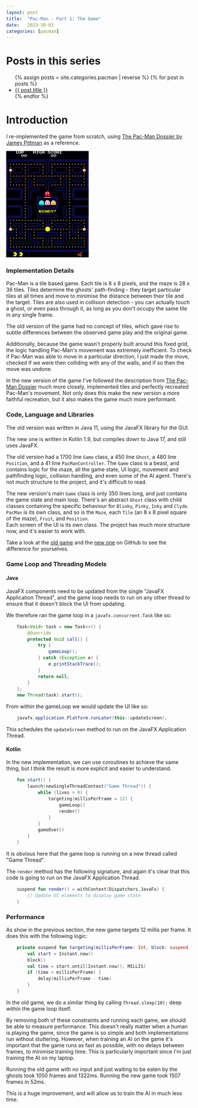```yaml
---
layout: post
title:  "Pac-Man - Part 1: The Game"
date:   2023-10-03
categories: [pacman]
---
```


# Posts in this series
<ul>
  {% assign posts = site.categories.pacman | reverse %}
  {% for post in posts %}
    <li>
      <a href="{{ post.url }}">{{ post.title }}</a>
    </li>
  {% endfor %}
</ul>

# Introduction

I re-implemented the game from scratch, using [The Pac-Man Dossier by Jamey Pittman](https://pacman.holenet.info) as 
a reference. 

![pac-man.png](/assets/pacman-game.png)

### Implementation Details

Pac-Man is a tile based game. Each tile is 8 x 8 pixels, and the maze is 28 x 36 tiles. 
Tiles determine the ghosts' path-finding - they target particular tiles at all times and move to
minimise the distance between their tile and the target. Tiles are also used in collision detection - 
you can actually touch a ghost, or even pass through it, as long as you don't occupy the same tile in any single frame.

The old version of the game had no concept of tiles, which gave rise to subtle differences between the observed 
game play and the original game.

Additionally, because the game wasn't properly built around this fixed grid, the logic handling Pac-Man's movement was 
extremely inefficient. To check if Pac-Man was able to move in a particular direction, I just made the move,
checked if we were then colliding with any of the walls, and if so then the move was undone.

In the new version of the game I've followed the description from [The Pac-Man Dossier](https://pacman.holenet.info)
much more closely, implemented tiles and perfectly recreated Pac-Man's movement. Not only does this make the new version
a more faithful recreation, but it also makes the game much more performant.

### Code, Language and Libraries

The old version was written in Java 11, using the JavaFX library for the GUI. 

The new one is written in Kotlin 1.9, but compiles down to Java 17, and still uses JavaFX.

The old version had a 1700 line `Game` class, 
a 450 line `Ghost`,
a 480 line `Position`,
and a 41 line `PacManController`.
The `Game` class is a beast, and contains logic for the maze, all the game state, UI logic, 
movement and pathfinding logic, collision handling, and even some of the AI agent.
There's not much structure to the project, and it's difficult to read.

The new version's main `Game` class is only 350 lines long, and just contains the game state and main loop.
There's an abstract `Ghost` class with child classes containing the specific behaviour for 
`Blinky`, `Pinky`, `Inky` and `Clyde`. `PacMan` is its own class, and so is the `Maze`, 
each `Tile` (an 8 x 8 pixel square of the maze), `Fruit`, and `Position`.  
Each screen of the UI is its own class.
The project has much more structure now, and it's easier to work with.

Take a look at the [old game](https://github.com/JordanHuntbach/PacMan/) 
and the [new one](https://github.com/JordanHuntbach/Pac-Man/)
on GitHub to see the difference for yourselves.

### Game Loop and Threading Models

#### Java

JavaFX components need to be updated from the single "JavaFX Application Thread", 
and the game loop needs to run on any other thread to ensure that it doesn't block the UI from updating.

We therefore ran the game loop in a `javafx.concurrent.Task` like so:
```java
    Task<Void> task = new Task<>() {
        @Override
        protected Void call() {
            try {
                gameLoop();
            } catch (Exception e) {
                e.printStackTrace();
            }
            return null;
        }
    };
    new Thread(task).start();
```

From within the gameLoop we would update the UI like so:
```java
    javafx.application.Platform.runLater(this::updateScreen);
```

This schedules the `updateScreen` method to run on the JavaFX Application Thread.

#### Kotlin

In the new implementation, we can use coroutines to achieve the same thing, but I think the result is more explicit 
and easier to understand.
```kotlin
    fun start() {
        launch(newSingleThreadContext("Game Thread")) {
            while (lives > 0) {
                targeting(millisPerFrame = 12) {
                    gameLoop()
                    render()
                }
            }
            gameOver()
        }
    }
```
It is obvious here that the game loop is running on a new thread called "Game Thread".

The `render` method has the following signature, and again 
it's clear that this code is going to run on the JavaFX Application Thread.
```kotlin
    suspend fun render() = withContext(Dispatchers.JavaFx) {
        // Update UI elements to display game state
    }
```

### Performance

As show in the previous section, the new game targets 12 millis per frame. It does this with the following logic:
```kotlin
    private suspend fun targeting(millisPerFrame: Int, block: suspend () -> Unit) {
        val start = Instant.now()
        block()
        val time = start.until(Instant.now(), MILLIS)
        if (time < millisPerFrame) {
            delay(millisPerFrame - time)
        }
    }
```

In the old game, we do a similar thing by calling `Thread.sleep(10);` deep within the game loop itself.

By removing both of these constraints and running each game, we should be able to measure performance. 
This doesn't really matter when a human is playing the game, since the game is so simple and both implementations
run without stuttering. 
However, when training an AI on the game it's important that the game runs as fast as possible, 
with no delays between frames, to minimise training time.
This is particularly important since I'm just training the AI on my laptop.

Running the old game with no input and just waiting to be eaten by the ghosts took 1050 frames and 1322ms.
Running the new game took 1507 frames in 52ms.

This is a huge improvement, and will allow us to train the AI in much less time.
